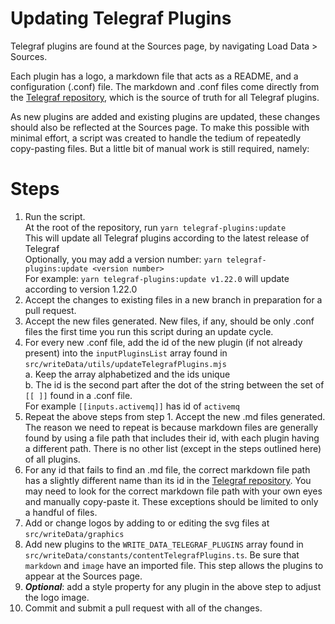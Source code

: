 # Updating Telegraf Plugins

Telegraf plugins are found at the Sources page, by navigating Load Data > Sources.  

Each plugin has a logo, a markdown file that acts as a README, and a configuration (.conf) file. The markdown and .conf files come directly from the [Telegraf repository](https://github.com/influxdata/telegraf), which is the source of truth for all Telegraf plugins.  

As new plugins are added and existing plugins are updated, these changes should also be reflected at the Sources page. To make this possible with minimal effort, a script was created to handle the tedium of repeatedly copy-pasting files. But a little bit of manual work is still required, namely:  

# Steps

1. Run the script.  
  At the root of the repository, run `yarn telegraf-plugins:update`  
  This will update all Telegraf plugins according to the latest release of Telegraf  
  Optionally, you may add a version number: `yarn telegraf-plugins:update <version number>`  
  For example: `yarn telegraf-plugins:update v1.22.0` will update according to version 1.22.0  
1. Accept the changes to existing files in a new branch in preparation for a pull request.  
1. Accept the new files generated. New files, if any, should be only .conf files the first time you run this script during an update cycle.  
1. For every new .conf file, add the id of the new plugin (if not already present) into the `inputPluginsList` array found in `src/writeData/utils/updateTelegrafPlugins.mjs`  
a. Keep the array alphabetized and the ids unique  
b. The id is the second part after the dot of the string between the set of `[[ ]]` found in a .conf file.  
For example `[[inputs.activemq]]` has id of `activemq`  
1. Repeat the above steps from step 1. Accept the new .md files generated. The reason we need to repeat is because markdown files are generally found by using a file path that includes their id, with each plugin having a different path. There is no other list (except in the steps outlined here) of all plugins.  
1. For any id that fails to find an .md file, the correct markdown file path has a slightly different name than its id in the [Telegraf repository](https://github.com/influxdata/telegraf). You may need to look for the correct markdown file path with your own eyes and manually copy-paste it. These exceptions should be limited to only a handful of files.  
1. Add or change logos by adding to or editing the svg files at `src/writeData/graphics`  
1. Add new plugins to the  `WRITE_DATA_TELEGRAF_PLUGINS` array found in `src/writeData/constants/contentTelegrafPlugins.ts`. Be sure that `markdown` and `image` have an imported file. This step allows the plugins to appear at the Sources page.  
1. _**Optional**_: add a style property for any plugin in the above step to adjust the logo image.  
1. Commit and submit a pull request with all of the changes.  



